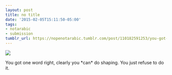 ```yaml
---
layout: post
title: no title
date: '2015-02-05T15:11:50-05:00'
tags:
- notarabic
- submission
tumblr_url: https://nopenotarabic.tumblr.com/post/110182591253/you-got-one-word-right-clearly-you-can-do
---
```

![](https://pbs.twimg.com/media/ByNEWJ5IYAA2RsT.jpg:large)

You got one word right, clearly you \*can\* do shaping. You just refuse to do it.

